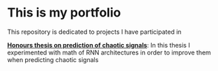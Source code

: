 # This is my portfolio

This repository is dedicated to projects I have participated in

[**Honours thesis on prediction of chaotic signals**](https://github.com/justsvykas/Is-Chaos-Good-For-Reservoir-Computing-): In this thesis I experimented with math of RNN architectures in order to improve them when predicting chaotic signals



